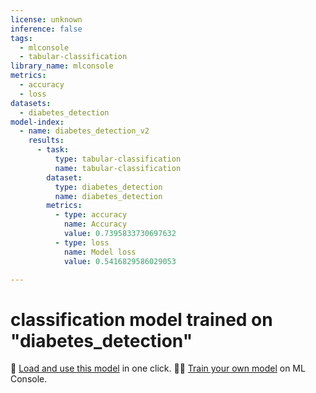 ```yaml
---
license: unknown
inference: false
tags:
  - mlconsole
  - tabular-classification
library_name: mlconsole
metrics:
  - accuracy
  - loss
datasets:
  - diabetes_detection
model-index:
  - name: diabetes_detection_v2
    results:
      - task:
          type: tabular-classification
          name: tabular-classification
        dataset:
          type: diabetes_detection
          name: diabetes_detection
        metrics:
          - type: accuracy
            name: Accuracy
            value: 0.7395833730697632
          - type: loss
            name: Model loss
            value: 0.5416829586029053

---
```


# classification model trained on "diabetes_detection"
🤖 [Load and use this model](https://mlconsole.com/model/hf/halflings/diabetes_detection_v2) in one click.
🧑‍💻 [Train your own model](https://mlconsole.com) on ML Console.

